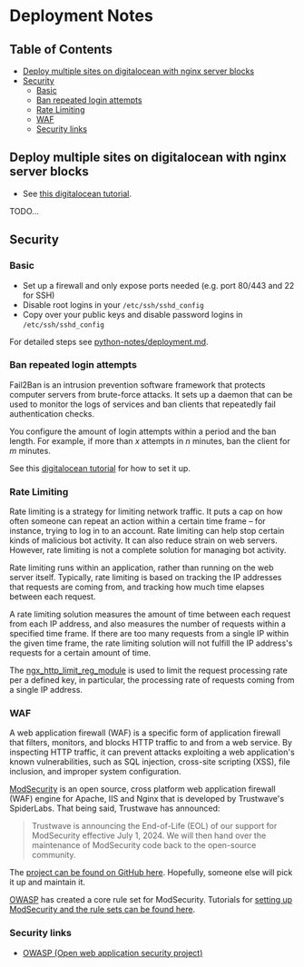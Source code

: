# Deployment Notes 

## Table of Contents

<!-- toc -->

- [Deploy multiple sites on digitalocean with nginx server blocks](#deploy-multiple-sites-on-digitalocean-with-nginx-server-blocks)
- [Security](#security)
  * [Basic](#basic)
  * [Ban repeated login attempts](#ban-repeated-login-attempts)
  * [Rate Limiting](#rate-limiting)
  * [WAF](#waf)
  * [Security links](#security-links)

<!-- tocstop -->

## Deploy multiple sites on digitalocean with nginx server blocks 

- See [this digitalocean tutorial](https://www.digitalocean.com/community/tutorials/how-to-set-up-nginx-server-blocks-virtual-hosts-on-ubuntu-16-04).

TODO...


## Security

### Basic 

- Set up a firewall and only expose ports needed (e.g. port 80/443 and 22 for SSH)
- Disable root logins in your `/etc/ssh/sshd_config`
- Copy over your public keys and disable password logins in `/etc/ssh/sshd_config`

For detailed steps see [python-notes/deployment.md](https://github.com/jessicarush/python-notes/blob/master/deployment.md#ssh).


### Ban repeated login attempts

Fail2Ban is an intrusion prevention software framework that protects computer servers from brute-force attacks. It sets up a daemon that can be used to monitor the logs of services and ban clients that repeatedly fail authentication checks.

You configure the amount of login attempts within a period and the ban length. For example, if more than *x* attempts in *n* minutes, ban the client for *m* minutes.

See this [digitalocean tutorial](https://www.digitalocean.com/community/tutorials/how-to-protect-an-nginx-server-with-fail2ban-on-ubuntu-14-04) for how to set it up.


### Rate Limiting 

Rate limiting is a strategy for limiting network traffic. It puts a cap on how often someone can repeat an action within a certain time frame – for instance, trying to log in to an account. Rate limiting can help stop certain kinds of malicious bot activity. It can also reduce strain on web servers. However, rate limiting is not a complete solution for managing bot activity.

Rate limiting runs within an application, rather than running on the web server itself. Typically, rate limiting is based on tracking the IP addresses that requests are coming from, and tracking how much time elapses between each request.

A rate limiting solution measures the amount of time between each request from each IP address, and also measures the number of requests within a specified time frame. If there are too many requests from a single IP within the given time frame, the rate limiting solution will not fulfill the IP address's requests for a certain amount of time.

The [ngx_http_limit_reg_module](https://nginx.org/en/docs/http/ngx_http_limit_req_module.html) is used to limit the request processing rate per a defined key, in particular, the processing rate of requests coming from a single IP address.

### WAF

A web application firewall (WAF) is a specific form of application firewall that filters, monitors, and blocks HTTP traffic to and from a web service. By inspecting HTTP traffic, it can prevent attacks exploiting a web application's known vulnerabilities, such as SQL injection, cross-site scripting (XSS), file inclusion, and improper system configuration.

[ModSecurity](https://modsecurity.org/) is an open source, cross platform web application firewall (WAF) engine for Apache, IIS and Nginx that is developed by Trustwave's SpiderLabs. That being said, Trustwave has announced:

> Trustwave is announcing the End-of-Life (EOL) of our support for ModSecurity effective July 1, 2024. We will then hand over the maintenance of ModSecurity code back to the open-source community. 

The [project can be found on GitHub here](https://github.com/SpiderLabs/ModSecurity). Hopefully, someone else will pick it up and maintain it.

[OWASP](https://owasp.org/) has created a core rule set for ModSecurity. Tutorials for [setting up ModSecurity and the rule sets can be found here](https://owasp.org/www-project-modsecurity-core-rule-set/).

### Security links 

- [OWASP (Open web application security project)](https://owasp.org/)